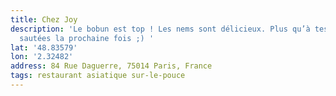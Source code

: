 ```yaml
---
title: Chez Joy
description: 'Le bobun est top ! Les nems sont délicieux. Plus qu’à tester leur nouilles
  sautées la prochaine fois ;) '
lat: '48.83579'
lon: '2.32482'
address: 84 Rue Daguerre, 75014 Paris, France
tags: restaurant asiatique sur-le-pouce
---
```

